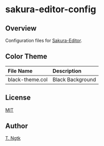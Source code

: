 # sakura-editor-config

## Overview
Configuration files for [Sakura-Editor](http://sakura-editor.sourceforge.net/).

## Color Theme
| File Name       | Description      |
|:----------------|:-----------------|
| black-theme.col | Black Background |

## License
[MIT](https://github.com/ngtkt0909/sakura-editor-config/blob/master/LICENSE)

## Author
[T. Ngtk](https://github.com/ngtkt0909)
